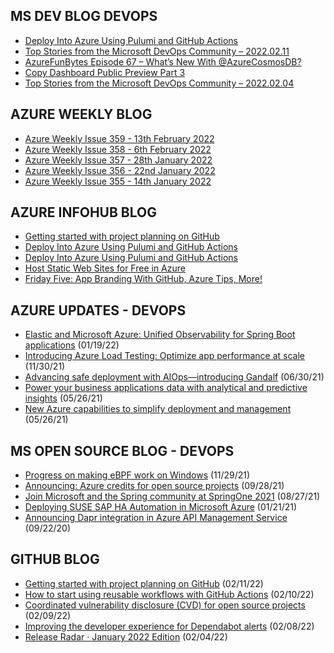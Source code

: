 ## MS DEV BLOG DEVOPS 

<!-- DEVBLOGDEVOPS:START -->
- [Deploy Into Azure Using Pulumi and GitHub Actions](https://devblogs.microsoft.com/devops/deploy-into-azure-using-pulumi-and-github-actions/)
- [Top Stories from the Microsoft DevOps Community – 2022.02.11](https://devblogs.microsoft.com/devops/top-stories-from-the-microsoft-devops-community-2022-02-11/)
- [AzureFunBytes Episode 67 – What’s New With @AzureCosmosDB?](https://devblogs.microsoft.com/devops/azurefunbytes-episode-67-whats-new-with-azurecosmosdb/)
- [Copy Dashboard Public Preview Part 3](https://devblogs.microsoft.com/devops/copy-dashboard-public-preview-part-3/)
- [Top Stories from the Microsoft DevOps Community – 2022.02.04](https://devblogs.microsoft.com/devops/top-stories-from-the-microsoft-devops-community-2022-02-04/)
<!-- DEVBLOGDEVOPS:END -->


## AZURE WEEKLY BLOG

<!-- AZUREWEEKLY:START -->
- [Azure Weekly Issue 359 - 13th February 2022](https://azureweekly.info/issue-359.html)
- [Azure Weekly Issue 358 - 6th February 2022](https://azureweekly.info/issue-358.html)
- [Azure Weekly Issue 357 - 28th January 2022](https://azureweekly.info/issue-357.html)
- [Azure Weekly Issue 356 - 22nd January 2022](https://azureweekly.info/issue-356.html)
- [Azure Weekly Issue 355 - 14th January 2022](https://azureweekly.info/issue-355.html)
<!-- AZUREWEEKLY:END -->

## AZURE INFOHUB BLOG 

<!-- AZUREINFOHUB:START -->
- [Getting started with project planning on GitHub](https://github.blog/2022-02-11-getting-started-with-project-planning-on-github/)
- [Deploy Into Azure Using Pulumi and GitHub Actions](https://devblogs.microsoft.com/devops/deploy-into-azure-using-pulumi-and-github-actions)
- [Deploy Into Azure Using Pulumi and GitHub Actions](https://devblogs.microsoft.com/devops/deploy-into-azure-using-pulumi-and-github-actions)
- [Host Static Web Sites for Free in Azure](https://techcommunity.microsoft.com/t5/healthcare-and-life-sciences/host-static-web-sites-for-free-in-azure/ba-p/3152200)
- [Friday Five: App Branding With GitHub, Azure Tips, More!](https://techcommunity.microsoft.com/t5/microsoft-mvp-award-program-blog/friday-five-app-branding-with-github-azure-tips-more/ba-p/3140149)
<!-- AZUREINFOHUB:END -->


## AZURE UPDATES - DEVOPS 

<!-- AZUREUPDATES:START -->

 - [Elastic and Microsoft Azure: Unified Observability for Spring Boot applications](https://azure.microsoft.com/blog/elastic-and-microsoft-azure-unified-observability-for-spring-boot-applications/) (01/19/22)
 - [Introducing Azure Load Testing: Optimize app performance at scale](https://azure.microsoft.com/blog/introducing-azure-load-testing-optimize-app-performance-at-scale/) (11/30/21)
 - [Advancing safe deployment with AIOps—introducing Gandalf](https://azure.microsoft.com/blog/advancing-safe-deployment-with-aiops-introducing-gandalf/) (06/30/21)
 - [Power your business applications data with analytical and predictive insights](https://azure.microsoft.com/blog/power-your-business-applications-data-with-analytical-and-predictive-insights/) (05/26/21)
 - [New Azure capabilities to simplify deployment and management](https://azure.microsoft.com/blog/new-azure-capabilities-to-simplify-deployment-and-management/) (05/26/21)
<!-- AZUREUPDATES:END -->


## MS OPEN SOURCE BLOG - DEVOPS 

<!-- MSOPENSOURCEBLOG:START -->

 - [Progress on making eBPF work on Windows](https://cloudblogs.microsoft.com/opensource/2021/11/29/progress-on-making-ebpf-work-on-windows/) (11/29/21)
 - [Announcing: Azure credits for open source projects](https://cloudblogs.microsoft.com/opensource/2021/09/28/announcing-azure-credits-for-open-source-projects/) (09/28/21)
 - [Join Microsoft and the Spring community at SpringOne 2021](https://cloudblogs.microsoft.com/opensource/2021/08/27/join-microsoft-and-the-spring-community-at-springone-2021/) (08/27/21)
 - [Deploying SUSE SAP HA Automation in Microsoft Azure](https://cloudblogs.microsoft.com/opensource/2021/01/21/deploying-suse-sap-ha-automation-in-microsoft-azure/) (01/21/21)
 - [Announcing Dapr integration in Azure API Management Service](https://cloudblogs.microsoft.com/opensource/2020/09/22/announcing-dapr-integration-azure-api-management-service-apim/) (09/22/20)
<!-- MSOPENSOURCEBLOG:END -->


## GITHUB BLOG


<!-- GITHUB:START -->

 - [Getting started with project planning on GitHub](https://github.blog/2022-02-11-getting-started-with-project-planning-on-github/) (02/11/22)
 - [How to start using reusable workflows with GitHub Actions](https://github.blog/2022-02-10-using-reusable-workflows-github-actions/) (02/10/22)
 - [Coordinated vulnerability disclosure &lpar;CVD&rpar; for open source projects](https://github.blog/2022-02-09-coordinated-vulnerability-disclosure-cvd-open-source-projects/) (02/09/22)
 - [Improving the developer experience for Dependabot alerts](https://github.blog/2022-02-08-improving-developer-experience-dependabot-alerts/) (02/08/22)
 - [Release Radar · January 2022 Edition](https://github.blog/2022-02-04-release-radar-jan-2022/) (02/04/22)
<!-- GITHUB:END -->
